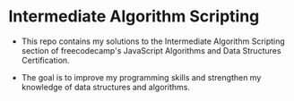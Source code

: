 # Intermediate Algorithm Scripting

- This repo contains my solutions to the Intermediate Algorithm Scripting section of freecodecamp's JavaScript Algorithms and Data Structures Certification.

- The goal is to improve my programming skills and strengthen my knowledge of data structures and algorithms.